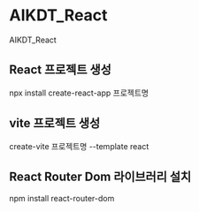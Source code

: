 # AIKDT_React
AIKDT_React


## React 프로젝트 생성
npx install create-react-app 프로젝트명

## vite 프로젝트 생성
create-vite 프로젝트명 --template react

## React Router Dom 라이브러리 설치
npm install react-router-dom